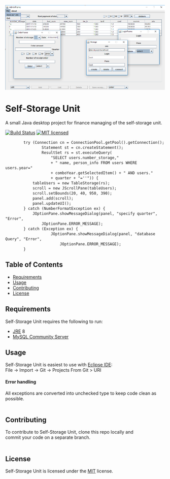 ![Alt text](usage.png)

Self-Storage Unit
=================
A small Java desktop project for finance managing of the self-storage unit. 
 
[![Build Status](https://travis-ci.org/babroval/self-storage-unit.svg?branch=master)](https://travis-ci.org/babroval/self-storage-unit)
[![MIT licensed](https://img.shields.io/badge/license-MIT-blue.svg)](https://github.com/babroval/self-storage-unit/blob/master/LICENSE)
```
		try (Connection cn = ConnectionPool.getPool().getConnection();
			 	Statement st = cn.createStatement();
				ResultSet rs = st.executeQuery(
					"SELECT users.number_storage,"
					+ " name, person_info FROM users WHERE users.year="
					+ comboYear.getSelectedItem() + " AND users."
					+ quarter + "=''")) {
			tableUsers = new TableStorage(rs);
			scroll = new JScrollPane(tableUsers);
			scroll.setBounds(20, 40, 950, 390);
			panel.add(scroll);
			panel.updateUI();
		} catch (NumberFormatException ex) {
			JOptionPane.showMessageDialog(panel, "specify quarter", "Error",
				JOptionPane.ERROR_MESSAGE);
		} catch (Exception ex) {
					JOptionPane.showMessageDialog(panel, "database Query", "Error",
						JOptionPane.ERROR_MESSAGE);
		}
```

Table of Contents
-----------------
  * [Requirements](#requirements)
  * [Usage](#usage)
  * [Contributing](#contributing)
  * [License](#license)  


Requirements
------------
Self-Storage Unit requires the following to run:
  * [JRE][jre] 8
  * [MySQL Community Server][mysql]  


Usage
-----
Self-Storage Unit is easiest to use with [Eclipse IDE][eclipse]:  
File -> Import -> Git -> Projects From Git > URI

#### Error handling
All exceptions are converted into unchecked type to
keep code clean as possible.
<br/>
<br/>

Contributing
------------
To contribute to Self-Storage Unit, clone this repo locally and  
commit your code on a separate branch.
<br/>
<br/>

License
-------
Self-Storage Unit is licensed under the [MIT][mit] license.  

[jre]: http://www.oracle.com/technetwork/java/javase/downloads/
[mysql]: https://dev.mysql.com/downloads/mysql/
[eclipse]: https://www.eclipse.org/downloads/
[mit]: https://github.com/babroval/self-storage-unit/blob/master/LICENSE/
